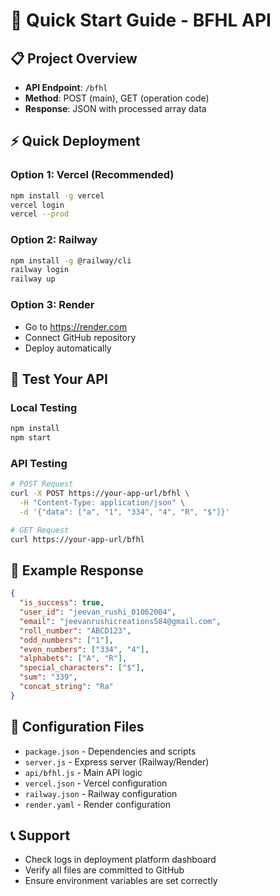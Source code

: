 # 🚀 Quick Start Guide - BFHL API

## 📋 Project Overview
- **API Endpoint**: `/bfhl`
- **Method**: POST (main), GET (operation code)
- **Response**: JSON with processed array data

## ⚡ Quick Deployment

### Option 1: Vercel (Recommended)
```bash
npm install -g vercel
vercel login
vercel --prod
```

### Option 2: Railway
```bash
npm install -g @railway/cli
railway login
railway up
```

### Option 3: Render
- Go to https://render.com
- Connect GitHub repository
- Deploy automatically

## 🧪 Test Your API

### Local Testing
```bash
npm install
npm start
```

### API Testing
```bash
# POST Request
curl -X POST https://your-app-url/bfhl \
  -H "Content-Type: application/json" \
  -d '{"data": ["a", "1", "334", "4", "R", "$"]}'

# GET Request
curl https://your-app-url/bfhl
```

## 📝 Example Response
```json
{
  "is_success": true,
  "user_id": "jeevan_rushi_01062004",
  "email": "jeevanrushicreations584@gmail.com",
  "roll_number": "ABCD123",
  "odd_numbers": ["1"],
  "even_numbers": ["334", "4"],
  "alphabets": ["A", "R"],
  "special_characters": ["$"],
  "sum": "339",
  "concat_string": "Ra"
}
```

## 🔧 Configuration Files
- `package.json` - Dependencies and scripts
- `server.js` - Express server (Railway/Render)
- `api/bfhl.js` - Main API logic
- `vercel.json` - Vercel configuration
- `railway.json` - Railway configuration
- `render.yaml` - Render configuration

## 📞 Support
- Check logs in deployment platform dashboard
- Verify all files are committed to GitHub
- Ensure environment variables are set correctly
